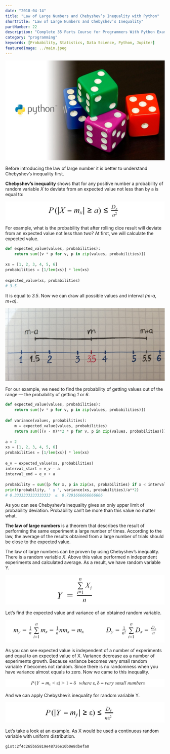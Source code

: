 ```yaml
---
date: "2018-04-14"
title: "Law of Large Numbers and Chebyshev’s Inequality with Python"
shortTitle: "Law of Large Numbers and Chebyshev’s Inequality"
partNumber: 22
description: "Complete 35 Parts Course for Programmers With Python Examples in Jupiter"
category: "programming"
keywords: [Probability, Statistics, Data Science, Python, Jupiter]
featuredImage: ../main.jpeg
---
```


![](../main.jpeg)

Before introducing the law of large number it is better to understand Chebyshev’s inequality first.

**Chebyshev’s inequality** shows that for any positive number a probability of random variable *X* to deviate from an expected value not less than by a is equal to:

![Chebyshev’s inequality](inequality.png)

For example, what is the probability that after rolling dice result will deviate from an expected value not less than two? At first, we will calculate the expected value.

```py
def expected_value(values, probabilities):
    return sum([v * p for v, p in zip(values, probabilities)])

xs = [1, 2, 3, 4, 5, 6]
probabilities = [1/len(xs)] * len(xs)

expected_value(xs, probabilities)
# 3.5
```

It is equal to *3.5*. Now we can draw all possible values and interval *(m-a, m+a)*.

![](interval.jpeg)

For our example, we need to find the probability of getting values out of the range — the probability of getting *1* or *6*.

```py
def expected_value(values, probabilities):
    return sum([v * p for v, p in zip(values, probabilities)])

def variance(values, probabilities):
    m = expected_value(values, probabilities)
    return sum([(v - m)**2 * p for v, p in zip(values, probabilities)])

a = 2
xs = [1, 2, 3, 4, 5, 6]
probabilities = [1/len(xs)] * len(xs)

e_v = expected_value(xs, probabilities)
interval_start = e_v - a
interval_end = e_v + a

probability = sum([p for x, p in zip(xs, probabilities) if x < interval_start or x > interval_end ])
print(probability, ' ≤ ', variance(xs, probabilities)/a**2)
# 0.3333333333333333  ≤  0.7291666666666666
```

As you can see Chebyshev’s inequality gives an only upper limit of probability deviation. Probability can’t be more than this value no matter what.

**The law of large numbers** is a theorem that describes the result of performing the same experiment a large number of times. According to the law, the average of the results obtained from a large number of trials should be close to the expected value.

The law of large numbers can be proven by using Chebyshev’s inequality. There is a random variable *X*. Above this value performed n independent experiments and calculated average. As a result, we have random variable Y.

![random variable Y](y.png)

Let’s find the expected value and variance of an obtained random variable.

![expected value and variance of random variable Y](chars.png)

As you can see expected value is independent of a number of experiments and equal to an expected value of X. Variance decrease as a number of experiments growth. Because variance becomes very small random variable *Y* becomes not random. Since there is no randomness when you have variance almost equals to zero. Now we came to this inequality.

![](small.png)

And we can apply Chebyshev’s inequality for random variable Y.

![](apply.png)

Let’s take a look at an example. As X would be used a continuous random variable with uniform distribution.

`gist:2f4c265b65819e48726e10b0e8dbefa0`
